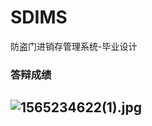 # SDIMS
防盗门进销存管理系统-毕业设计

### 答辩成绩

## ![1565234622(1).jpg](https://i.loli.net/2019/08/16/IvH6wBsEmzJp3j9.png)


